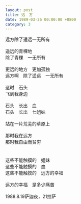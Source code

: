 ```yaml
---
layout: post
title: 远　方
date: 1989-03-26 00:00:00 +0800
category: 3
---
```


远方除了遥远一无所有<br>
<br>
遥远的青稞地<br>
除了青稞　一无所有<br>
<br>
更远的地方　更加孤独<br>
远方啊　除了遥远　一无所有<br>
<br>
这时　石头<br>
飞到我身边<br>
<br>
石头　长出　血<br>
石头　长出　七姐妹<br>
<br>
站在一片荒芜的草原上<br>
<br>
那时我在远方<br>
那时我自由而贫穷<br>
<br>
　<br>
这些不能触摸的　姐妹<br>
这些不能触摸的　血<br>
这些不能触摸的　远方的幸福<br>
<br>
远方的幸福　是多少痛苦<br>
<br>
1988.8.19萨迦夜，21拉萨